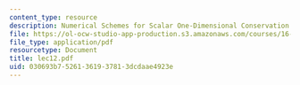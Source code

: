 ```yaml
---
content_type: resource
description: Numerical Schemes for Scalar One-Dimensional Conservation Laws
file: https://ol-ocw-studio-app-production.s3.amazonaws.com/courses/16-920j-numerical-methods-for-partial-differential-equations-sma-5212-spring-2003/030693b75261361937813dcdaae4923e_lec12.pdf
file_type: application/pdf
resourcetype: Document
title: lec12.pdf
uid: 030693b7-5261-3619-3781-3dcdaae4923e
---
```

